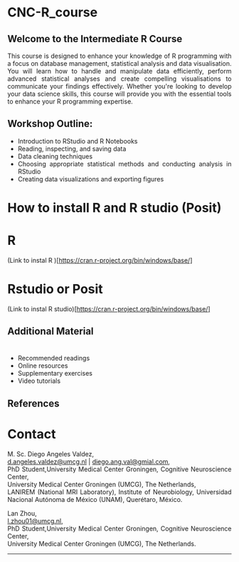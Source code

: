 # CNC-R_course

## Welcome to the Intermediate R Course

This course is designed to enhance your knowledge of R programming with a focus on database management, statistical analysis and data visualisation. You will learn how to handle and manipulate data efficiently, perform advanced statistical analyses and create compelling visualisations to communicate your findings effectively. Whether you're looking to develop your data science skills, this course will provide you with the essential tools to enhance your R programming expertise.

## Workshop Outline:

- Introduction to RStudio and R Notebooks
- Reading, inspecting, and saving data
- Data cleaning techniques
- Choosing appropriate statistical methods and conducting analysis in RStudio
- Creating data visualizations and exporting figures

# How to install R  and R studio (Posit)   

# R   

(Link to instal R )[https://cran.r-project.org/bin/windows/base/] 

# Rstudio or Posit 

(Link to instal R studio)[https://cran.r-project.org/bin/windows/base/] 


## Additional Material 

# 
- Recommended readings
- Online resources
- Supplementary exercises
- Video tutorials

## References 

# Contact 

M. Sc. Diego Angeles Valdez,    
d.angeles.valdez@umcg.nl | diego.ang.val@gmial.com,   
PhD Student,University Medical Center Groningen, Cognitive Neuroscience Center,    
University Medical Center Groningen (UMCG), The Netherlands,    
LANIREM (National MRI Laboratory), Institute of Neurobiology, Universidad Nacional Autónoma de México (UNAM), Querétaro, México.   

Lan Zhou,       
l.zhou01@umcg.nl,   
PhD Student,University Medical Center Groningen, Cognitive Neuroscience Center,    
University Medical Center Groningen (UMCG), The Netherlands. 

---

<style>
p, li {
  text-align: justify;
}
</style>
